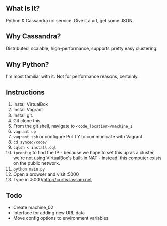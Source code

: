 
What Is It?
-----------
Python & Cassandra url service. Give it a url, get some JSON. 

Why Cassandra? 
--------------
Distributed, scalable, high-performance, supports pretty easy clustering.

Why Python?
-----------
I'm most familiar with it. Not for performance reasons, certainly. 

Instructions
------------

1. Install VirtualBox
2. Install Vagrant
3. Install git. 
4. Git clone this. 
5. From the git shell, navigate to `<code_location>/machine_1` 
6. `vagrant up`
7. `vagrant ssh` or configure PuTTY to communicate with Vagrant
8. `cd synced/code/`
9. `cqlsh < install.cql`
10. `ipconfig` to find the IP - because we hope to set this up as a 
    cluster, we're not using VirtualBox's built-in NAT - instead, this
    computer exists on the public network. 
11. `python main.py`
12. Open a browser and visit <ip>:5000
13. Type in <ip>:5000/http://curtis.lassam.net 

Todo
----

* Create machine_02
* Interface for adding new URL data 
* Move config options to environment variables
